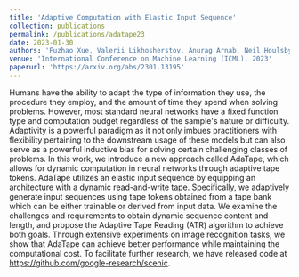 ```yaml
---
title: 'Adaptive Computation with Elastic Input Sequence'
collection: publications
permalink: /publications/adatape23
date: 2023-01-30
authors: 'Fuzhao Xue, Valerii Likhosherstov, Anurag Arnab, Neil Houlsby, Mostafa Dehghani, Yang You'
venue: 'International Conference on Machine Learning (ICML), 2023'
paperurl: 'https://arxiv.org/abs/2301.13195'
---
```


Humans have the ability to adapt the type of information they use, the procedure they employ, and the amount of time they spend when solving problems. However, most standard neural networks have a fixed function type and computation budget regardless of the sample's nature or difficulty. Adaptivity is a powerful paradigm as it not only imbues practitioners with flexibility pertaining to the downstream usage of these models but can also serve as a powerful inductive bias for solving certain challenging classes of problems. In this work, we introduce a new approach called AdaTape, which allows for dynamic computation in neural networks through adaptive tape tokens. AdaTape utilizes an elastic input sequence by equipping an architecture with a dynamic read-and-write tape. Specifically, we adaptively generate input sequences using tape tokens obtained from a tape bank which can be either trainable or derived from input data. We examine the challenges and requirements to obtain dynamic sequence content and length, and propose the Adaptive Tape Reading (ATR) algorithm to achieve both goals. Through extensive experiments on image recognition tasks, we show that AdaTape can achieve better performance while maintaining the computational cost. To facilitate further research, we have released code at https://github.com/google-research/scenic.